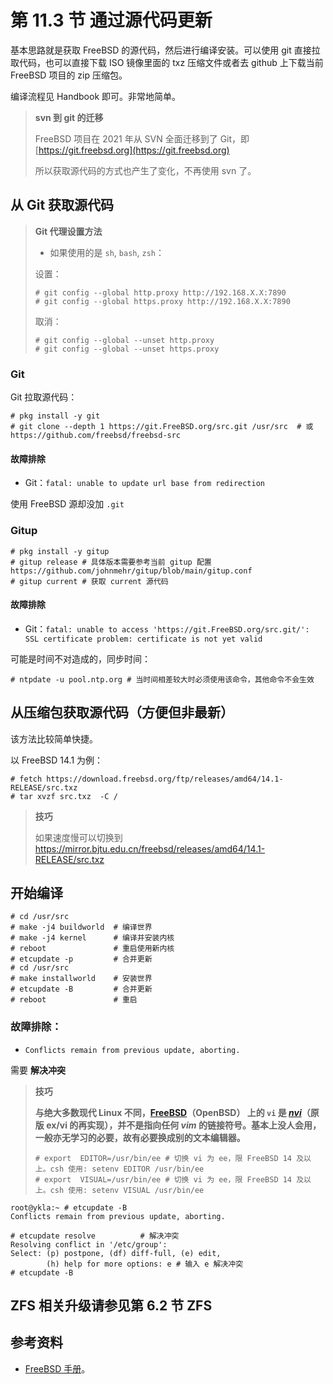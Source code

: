 # 第 11.3 节 通过源代码更新

基本思路就是获取 FreeBSD 的源代码，然后进行编译安装。可以使用 git 直接拉取代码，也可以直接下载 ISO 镜像里面的 txz 压缩文件或者去 github 上下载当前 FreeBSD 项目的 zip 压缩包。

编译流程见 Handbook 即可。非常地简单。


>**svn 到 git 的迁移**
>
>FreeBSD 项目在 2021 年从 SVN 全面迁移到了 Git，即 [https://git.freebsd.org](https://git.freebsd.org)
>
>所以获取源代码的方式也产生了变化，不再使用 svn 了。


## 从 Git 获取源代码

>**Git 代理设置方法**
>
>
>
>- 如果使用的是 `sh`, `bash`, `zsh`：
>
>设置：
>```shell-session
># git config --global http.proxy http://192.168.X.X:7890
># git config --global https.proxy http://192.168.X.X:7890
>```
>取消：
>
>```shell-session
># git config --global --unset http.proxy
># git config --global --unset https.proxy
>```

### Git

Git 拉取源代码：

```shell-session
# pkg install -y git
# git clone --depth 1 https://git.FreeBSD.org/src.git /usr/src  # 或 https://github.com/freebsd/freebsd-src
```

#### 故障排除


* Git：`fatal: unable to update url base from redirection`

使用 FreeBSD 源却没加 `.git`

### Gitup

```shell-session
# pkg install -y gitup
# gitup release # 具体版本需要参考当前 gitup 配置 https://github.com/johnmehr/gitup/blob/main/gitup.conf
# gitup current # 获取 current 源代码
```

#### 故障排除

* Git：`fatal: unable to access 'https://git.FreeBSD.org/src.git/': SSL certificate problem: certificate is not yet valid`

可能是时间不对造成的，同步时间：

```shell-session
# ntpdate -u pool.ntp.org # 当时间相差较大时必须使用该命令，其他命令不会生效
```

## 从压缩包获取源代码（方便但非最新）

该方法比较简单快捷。

以 FreeBSD 14.1 为例：

```shell-session
# fetch https://download.freebsd.org/ftp/releases/amd64/14.1-RELEASE/src.txz
# tar xvzf src.txz  -C /
```

>**技巧**
>
>如果速度慢可以切换到 <https://mirror.bjtu.edu.cn/freebsd/releases/amd64/14.1-RELEASE/src.txz>

## 开始编译

```shell-session
# cd /usr/src
# make -j4 buildworld  # 编译世界
# make -j4 kernel      # 编译并安装内核
# reboot               # 重启使用新内核
# etcupdate -p         # 合并更新 
# cd /usr/src         
# make installworld    # 安装世界 
# etcupdate -B         # 合并更新
# reboot               # 重启
```

### 故障排除：

* `Conflicts remain from previous update, aborting.`

需要 **解决冲突**

>**技巧**
>
>**与绝大多数现代 Linux 不同，[FreeBSD](https://github.com/freebsd/freebsd-src/tree/main/contrib/nvi)（OpenBSD） 上的 `vi` 是 ***[nvi](https://sites.google.com/a/bostic.com/keithbostic/keith-bostic?authuser=0)***（原版 **ex/vi** 的再实现），并不是指向任何 ***vim*** 的链接符号。基本上没人会用，一般亦无学习的必要，故有必要换成别的文本编辑器。**
>
>```shell-session
># export  EDITOR=/usr/bin/ee # 切换 vi 为 ee，限 FreeBSD 14 及以上。csh 使用: setenv EDITOR /usr/bin/ee
># export  VISUAL=/usr/bin/ee # 切换 vi 为 ee，限 FreeBSD 14 及以上。csh 使用: setenv VISUAL /usr/bin/ee
>```

```shell-session
root@ykla:~ # etcupdate -B     
Conflicts remain from previous update, aborting.

```

```
# etcupdate resolve          # 解决冲突
Resolving conflict in '/etc/group':
Select: (p) postpone, (df) diff-full, (e) edit,
        (h) help for more options: e # 输入 e 解决冲突
# etcupdate -B 
```

## ZFS 相关升级请参见第 6.2 节 ZFS

## 参考资料

* [FreeBSD 手册](https://handbook.bsdcn.org/)。

